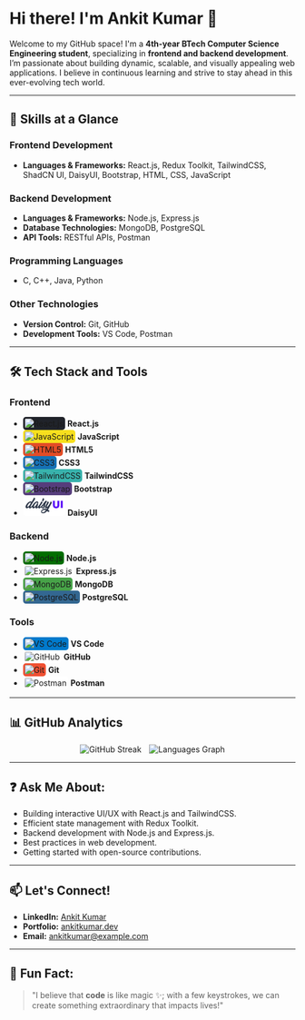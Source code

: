 # Hi there! I'm Ankit Kumar 👋

Welcome to my GitHub space! I'm a **4th-year BTech Computer Science Engineering student**, specializing in **frontend and backend development**. I’m passionate about building dynamic, scalable, and visually appealing web applications. I believe in continuous learning and strive to stay ahead in this ever-evolving tech world.

---

## 🚀 Skills at a Glance

### **Frontend Development**
- **Languages & Frameworks:** React.js, Redux Toolkit, TailwindCSS, ShadCN UI, DaisyUI, Bootstrap, HTML, CSS, JavaScript

### **Backend Development**
- **Languages & Frameworks:** Node.js, Express.js
- **Database Technologies:** MongoDB, PostgreSQL
- **API Tools:** RESTful APIs, Postman

### **Programming Languages**
- C, C++, Java, Python

### **Other Technologies**
- **Version Control:** Git, GitHub
- **Development Tools:** VS Code, Postman

---

## 🛠️ Tech Stack and Tools

### Frontend
- <img src="https://cdn.jsdelivr.net/gh/devicons/devicon/icons/react/react-original.svg" height="30" alt="React.js" title="React.js" style="background-color: #20232a; border-radius: 5px; padding: 3px;" /> **React.js**
- <img src="https://cdn.jsdelivr.net/gh/devicons/devicon/icons/javascript/javascript-original.svg" height="30" alt="JavaScript" title="JavaScript" style="background-color: #f7df1e; border-radius: 5px; padding: 3px;" /> **JavaScript**
- <img src="https://cdn.jsdelivr.net/gh/devicons/devicon/icons/html5/html5-original.svg" height="30" alt="HTML5" title="HTML5" style="background-color: #e34c26; border-radius: 5px; padding: 3px;" /> **HTML5**
- <img src="https://cdn.jsdelivr.net/gh/devicons/devicon/icons/css3/css3-original.svg" height="30" alt="CSS3" title="CSS3" style="background-color: #1572b6; border-radius: 5px; padding: 3px;" /> **CSS3**
- <img src="https://skillicons.dev/icons?i=tailwind" height="30" alt="TailwindCSS" title="TailwindCSS" style="background-color: #38b2ac; border-radius: 5px; padding: 3px;" /> **TailwindCSS**
- <img src="https://cdn.jsdelivr.net/gh/devicons/devicon/icons/bootstrap/bootstrap-original.svg" height="30" alt="Bootstrap" title="Bootstrap" style="background-color: #563d7c; border-radius: 5px; padding: 3px;" /> **Bootstrap**
- <img src="https://raw.githubusercontent.com/saadeghi/files/main/daisyui/logo.svg" height="30" alt="DaisyUI" title="DaisyUI" style="background-color: white; border-radius: 5px; padding: 3px;" /> **DaisyUI**

### Backend
- <img src="https://cdn.jsdelivr.net/gh/devicons/devicon/icons/nodejs/nodejs-original.svg" height="30" alt="Node.js" title="Node.js" style="background-color: #026e00; border-radius: 5px; padding: 3px;" /> **Node.js**
- <img src="https://cdn.jsdelivr.net/gh/devicons/devicon/icons/express/express-original.svg" height="30" alt="Express.js" title="Express.js" style="background-color: white; border-radius: 5px; padding: 3px;" /> **Express.js**
- <img src="https://cdn.jsdelivr.net/gh/devicons/devicon/icons/mongodb/mongodb-original.svg" height="30" alt="MongoDB" title="MongoDB" style="background-color: #47a248; border-radius: 5px; padding: 3px;" /> **MongoDB**
- <img src="https://cdn.jsdelivr.net/gh/devicons/devicon/icons/postgresql/postgresql-original.svg" height="30" alt="PostgreSQL" title="PostgreSQL" style="background-color: #336791; border-radius: 5px; padding: 3px;" /> **PostgreSQL**

### Tools
- <img src="https://cdn.jsdelivr.net/gh/devicons/devicon/icons/vscode/vscode-original.svg" height="30" alt="VS Code" title="VS Code" style="background-color: #007acc; border-radius: 5px; padding: 3px;" /> **VS Code**
- <img src="https://cdn.jsdelivr.net/gh/devicons/devicon/icons/github/github-original.svg" height="30" alt="GitHub" title="GitHub" style="background-color: white; border-radius: 5px; padding: 3px;" /> **GitHub**
- <img src="https://cdn.jsdelivr.net/gh/devicons/devicon/icons/git/git-original.svg" height="30" alt="Git" title="Git" style="background-color: #f05032; border-radius: 5px; padding: 3px;" /> **Git**
- <img src="https://www.vectorlogo.zone/logos/getpostman/getpostman-icon.svg" height="30" alt="Postman" title="Postman" style="background-color: white; border-radius: 5px; padding: 3px;" /> **Postman**

---

## 📊 GitHub Analytics

<div align="center">
  <img src="https://streak-stats.demolab.com?user=Ankit-Kum-ar&locale=en&mode=daily&theme=dracula&hide_border=false&border_radius=5" alt="GitHub Streak" style="margin-right: 10px;" />
  <img src="https://github-readme-stats.vercel.app/api/top-langs?username=Ankit-Kum-ar&locale=en&hide_title=false&layout=compact&card_width=320&langs_count=5&theme=onedark&hide_border=false" alt="Languages Graph" />
</div>

---

## ❓ Ask Me About:
- Building interactive UI/UX with React.js and TailwindCSS.
- Efficient state management with Redux Toolkit.
- Backend development with Node.js and Express.js.
- Best practices in web development.
- Getting started with open-source contributions.

---

## 📫 Let's Connect!

- **LinkedIn:** [Ankit Kumar](https://www.linkedin.com/in/ankit-kumar-41a243240/)
- **Portfolio:** [ankitkumar.dev](https://ankit--roan.vercel.app/)
- **Email:** [ankitkumar@example.com](mailto:ankitkrr2511@gmail.com)

---

## 🌟 Fun Fact:
> "I believe that **code** is like magic ✨; with a few keystrokes, we can create something extraordinary that impacts lives!"

